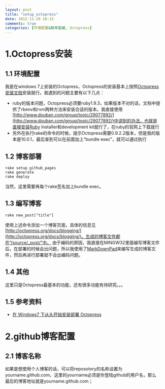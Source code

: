 ```yaml
---
layout: post
title: "setup_octopress"
date: 2012-11-20 16:15
comments: true
categories: [环境配置&软件安装, Octopress]
---
```


1.Octopress安装
================
1.1 环境配置
----------------
我是在windows 7上安装的Octopress，Octopress的安装基本上按照[Octopress安装文档](http://octopress.org/docs/setup/)安装就行。我遇到的问题主要有以下几点：

* ruby的版本问题，Octopress必须要ruby1.9.3，如果版本不对的话，文档中提供了rbenv和rvm两种方法来安装合适的版本。我直接使用[http://www.douban.com/group/topic/29077892/](http://www.douban.com/group/topic/29077892/)中讲到的办法，也就是直接安装Ruby Installer和development kit就行了，在ruby的官网上下载就行
* 另外在执行rake的命令的时候，提示Octopress需要0.9.2.2版本，但是我的版本是10.0.1，最后查到可以在前面加上“bundle exec”，就可以通过执行

1.2 博客部署
----------------
    rake setup_github_pages
	rake generate
	rake deploy
当然，这里需要再每个rake签名加上bundle exec。

1.3 编写博客
----------------
	rake new_post["title"]
使用上述命令添加一个博客页面，具体的信息见[http://octopress.org/docs/blogging/](http://octopress.org/docs/blogging/)。生成的博客文件都在“/source/_post/”中。
由于编码的原因，我直接在MINGW32里面编写博客文件后，在部署的时候会出问题，所以我使用了[MarkDownPad](http://markdownpad.com/)来编写生成的博客文件，然后再进行部署就不会出编码问题。

1.4 其他
----------------
这里只是Octopress最基本的功能，还有很多功能有待研究。。。

1.5 参考资料
----------------
* [在 Windows7 下从头开始安装部署 Octopress](http://sinosmond.github.com/blog/2012/03/12/install-and-deploy-octopress-to-github-on-windows7-from-scratch/)

2.github博客配置
================
2.1 博客名称
----------------
如果是想使用个人博客的话，可以将reposotory的名称设置为yourname.github.com，这里的yourname必须是你登陆github的用户名，那么最后的博客地址就是yourname.github.com；